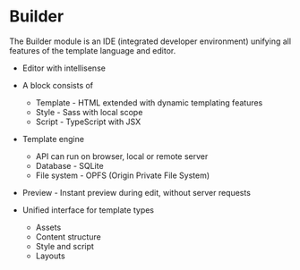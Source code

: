 # Builder

The Builder module is an IDE (integrated developer environment) unifying all features of the template language and editor.

- Editor with intellisense

- A block consists of
  - Template - HTML extended with dynamic templating features
  - Style - Sass with local scope
  - Script - TypeScript with JSX

- Template engine
  - API can run on browser, local or remote server
  - Database - SQLite
  - File system - OPFS (Origin Private File System)

- Preview - Instant preview during edit, without server requests

- Unified interface for template types
  - Assets
  - Content structure
  - Style and script
  - Layouts
